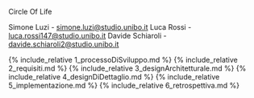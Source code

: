 Circle Of Life

Simone Luzi - simone.luzi@studio.unibo.it
Luca Rossi - luca.rossi147@studio.unibo.it
Davide Schiaroli - davide.schiaroli2@studio.unibo.it

{% include_relative 1_processoDiSviluppo.md %}
{% include_relative 2_requisiti.md %}
{% include_relative 3_designArchitetturale.md %}
{% include_relative 4_designDiDettaglio.md %}
{% include_relative 5_implementazione.md %}
{% include_relative 6_retrospettiva.md %}
